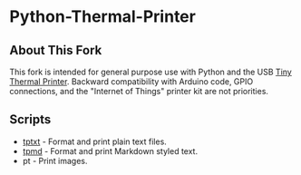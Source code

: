 Python-Thermal-Printer
======================

About This Fork
---------------

This fork is intended for general purpose use with Python and the USB [Tiny Thermal Printer](https://www.adafruit.com/products/2751). Backward compatibility with Arduino code, GPIO connections, and the "Internet of Things" printer kit are not priorities. 

Scripts
-------

* [tptxt](tptxt.md) - Format and print plain text files.
* [tpmd](tpmd.md) - Format and print Markdown styled text.
* pt - Print images.

